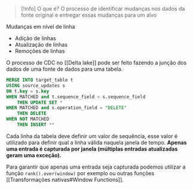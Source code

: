 
> [!info] O que é?
> O processo de identificar mudanças nos dados da fonte original e entregar essas mudanças para um alvo

Mudanças em nível de linha

- Adição de linhas
- Atualização de linhas
- Remoções de linhas

O processo de CDC no [[Delta lake]] pode ser feito fazendo a junção dos dados de uma fonte de dados para uma tabela.

```sql
MERGE INTO target_table t
USING source_updates s
ON t.key = s.key
WHEN MATCHED and t.sequence_field < s.sequence_field
	THEN UPDATE SET *
WHEN MATCHED and s.operation_field = "DELETE"
	THEN DELETE
WHEN NOT MATCHED
	THEN INSERT **
```

Cada linha da tabela deve definir um valor de sequência, esse valor é utilizado para definir qual a linha válida naquela janela de tempo. **Apenas uma entrada é capturada por janela (múltiplas entradas atualizadas geram uma exceção).**

Para garantir que apenas uma entrada seja capturada podemos utilizar a função `rank().over(window)` por exemplo ou outras funções [[Transformações nativas#Window Functions]].